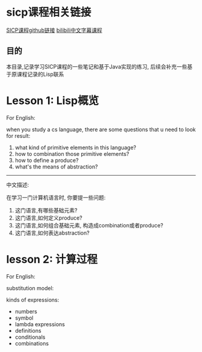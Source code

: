 # sicp课程相关链接
[SICP课程github链接](https://github.com/DeathKing/Learning-SICP)
[bilibili中文字幕课程]()

## 目的
本目录,记录学习SICP课程的一些笔记和基于Java实现的练习, 后续会补充一些基于原课程记录的Lisp联系

# Lesson 1: Lisp概览
For English:

when you study a cs language,
there are some questions that u need to look for result:
1. what kind of primitive elements in this language?
2. how to combination those primitive elements?
3. how to define a produce?
4. what's the means of abstraction?

---
中文描述:

在学习一门计算机语言时, 你要提一些问题:
1. 这门语言,有哪些基础元素?
2. 这门语言,如何定义produce?
3. 这门语言,如何组合基础元素, 构造成combination或者produce?
4. 这门语言,如何表达abstraction?

# lesson 2: 计算过程
For English:

substitution model:

kinds of expressions:
- numbers
- symbol
- lambda expressions
- definitions
- conditionals
- combinations
